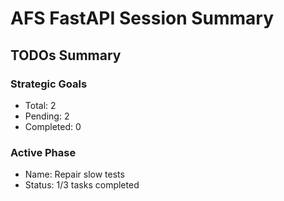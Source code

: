 
# AFS FastAPI Session Summary

## TODOs Summary

### Strategic Goals
- Total: 2
- Pending: 2
- Completed: 0

### Active Phase
- Name: Repair slow tests
- Status: 1/3 tasks completed
